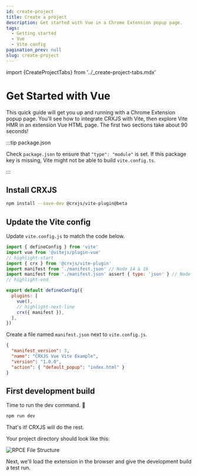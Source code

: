 ```yaml
---
id: create-project
title: Create a project
description: Get started with Vue in a Chrome Extension popup page.
tags:
  - Getting started
  - Vue
  - Vite config
pagination_prev: null
slug: create-project
---
```


import {CreateProjectTabs} from '../\_create-project-tabs.mdx'

# Get Started with Vue

This quick guide will get you up and running with a Chrome Extension popup page.
You'll see how to integrate CRXJS with Vite, then explore Vite HMR in an
extension Vue HTML page. The first two sections take about 90 seconds!

<CreateProjectTabs projectType="vue"/>

:::tip package.json

Check `package.json` to ensure that `"type": "module"` is set. If this package
key is missing, Vite might not be able to build `vite.config.ts`.

:::

## Install CRXJS

```sh
npm install --save-dev @crxjs/vite-plugin@beta
```

## Update the Vite config

Update `vite.config.js` to match the code below.

```js title=vite.config.js
import { defineConfig } from 'vite'
import vue from '@vitejs/plugin-vue'
// highlight-start
import { crx } from '@crxjs/vite-plugin'
import manifest from './manifest.json' // Node 14 & 16
import manifest from './manifest.json' assert { type: 'json' } // Node >=17
// highlight-end

export default defineConfig({
  plugins: [
    vue(),
    // highlight-next-line
    crx({ manifest }),
  ],
})
```

Create a file named `manifest.json` next to `vite.config.js`.

```json title=manifest.json
{
  "manifest_version": 3,
  "name": "CRXJS Vue Vite Example",
  "version": "1.0.0",
  "action": { "default_popup": "index.html" }
}
```

## First development build

Time to run the dev command. 🤞

```sh
npm run dev
```

That's it! CRXJS will do the rest.

Your project directory should look like this:

![RPCE File Structure](./assets/start-initial-files.png)

Next, we'll load the extension in the browser and give the development build a
test run.
